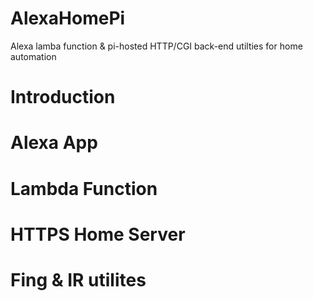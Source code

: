 # AlexaHomePi
Alexa lamba function &amp; pi-hosted HTTP/CGI back-end utilties for home automation
# Introduction
# Alexa App
# Lambda Function
# HTTPS Home Server
# Fing & IR utilites
